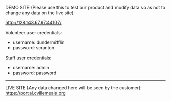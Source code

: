 DEMO SITE (Please use this to test our product and modify data so as not to change any data on the live site):

http://128.143.67.97:44107/

Volunteer user credentials:
* username: dundermifflin
* password: scranton

Staff user credentials:
* username: admin
* password: password


-------------------------------------------------
LIVE SITE (Any data changed here will be seen by the customer):
https://portal.cvillemeals.org
